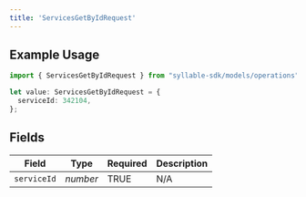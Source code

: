 ```yaml
---
title: 'ServicesGetByIdRequest'
---
```


## Example Usage

```typescript
import { ServicesGetByIdRequest } from "syllable-sdk/models/operations";

let value: ServicesGetByIdRequest = {
  serviceId: 342104,
};
```

## Fields

| Field              | Type               | Required           | Description        |
| ------------------ | ------------------ | ------------------ | ------------------ |
| `serviceId`        | *number*           | TRUE | N/A                |